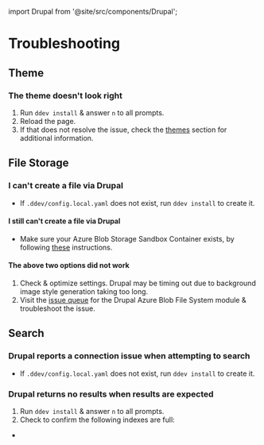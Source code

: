 import Drupal from '@site/src/components/Drupal';

# Troubleshooting

## Theme

### The theme doesn't look right
1. Run `ddev install` & answer `n` to all prompts.
2. Reload the page.
3. If that does not resolve the issue, check the [themes](drupal/themes) section for additional information.

## File Storage

### I can't create a file via Drupal
* If `.ddev/config.local.yaml` does not exist, run `ddev install` to create it.

#### I still can't create a file via Drupal
* Make sure your Azure Blob Storage Sandbox Container exists, by following [these](../integrations/azure/blob-storage/#azure-sandbox-resource-configuration) instructions.

#### The above two options did not work
1.  Check & optimize <Drupal path="/admin/config/media/azure-blob-file-system" /> settings. Drupal may be timing out due to background image style generation taking too long.
2. Visit the [issue queue](https://www.drupal.org/project/issues/az_blob_fs?categories=All) for the Drupal Azure Blob File System module & troubleshoot the issue.

## Search

### Drupal reports a connection issue when attempting to search
* If `.ddev/config.local.yaml` does not exist, run `ddev install` to create it.

### Drupal returns no results when results are expected
1. Run `ddev install` & answer `n` to all prompts.
2. Check to confirm the following indexes are full:
  * <Drupal path="/admin/config/search/search-api/index/evidence_report" />
